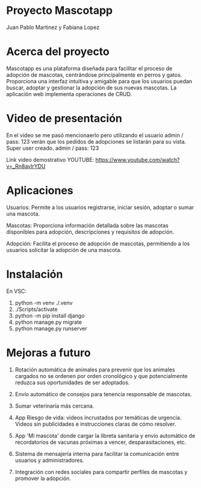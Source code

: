 # Proyecto Mascotapp

Juan Pablo Martinez y Fabiana Lopez

# Acerca del proyecto

Mascotapp es una plataforma diseñada para facilitar el proceso de adopción de mascotas, centrándose principalmente en perros y gatos. Proporciona una interfaz intuitiva y amigable para que los usuarios puedan buscar, adoptar y gestionar la adopción de sus nuevas mascotas.
La aplicación web implementa operaciones de CRUD.

# Video de presentación

En el video se me pasó mencionaerlo pero utilizando el usuario admin / pass: 123 verán que los pedidos de adopciones se listarán para su vista. Super user creado. admin / pass: 123

Link video demostrativo YOUTUBE: https://www.youtube.com/watch?v=_Rn8avIrYDU
# Aplicaciones

Usuarios: Permite a los usuarios registrarse, iniciar sesión, adoptar o sumar una mascota.

Mascotas: Proporciona información detallada sobre las mascotas disponibles para adopción, descripciones y requisitos de adopción.

Adopción: Facilita el proceso de adopción de mascotas, permitiendo a los usuarios solicitar la adopción de una mascota.

# Instalación

En VSC:

1. python -m venv ./.venv
2. ./Scripts/activate
3. python -m pip install django
4. python manage.py migrate
5. python manage.py runserver

# Mejoras a futuro

1. Rotación automática de animales para prevenir que los animales cargados no se ordenen por orden cronológico y que potencialmente reduzca sus oportunidades de ser adoptados.

2. Envío automático de consejos para tenencia responsable de mascotas.

3. Sumar veterinaria más cercana.

4. App Riesgo de vida: videos incrustados por temáticas de urgencia. Videos sin publicidades e instrucciones claras de cómo resolver.

5. App 'Mi mascota' donde cargar la libreta sanitaria y envío automático de recordatorios de vacunas próximas a vencer, desparasitaciones, etc.

6. Sistema de mensajería interna para facilitar la comunicación entre usuarios y administradores.

7. Integración con redes sociales para compartir perfiles de mascotas y promover la adopción.